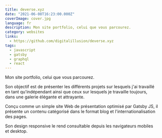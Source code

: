 ```yaml
---
title: deverse.xyz
date: "2021-06-08T16:23:00.000Z"
coverImage: cover.jpg
language: fr
description: Mon site portfolio, celui que vous parcourez.
category: websites
links:
  - https://github.com/digitalillusion/deverse.xyz
tags:
  - javascript
  - gatsby
  - graphql
  - react
---
```


Mon site portfolio, celui que vous parcourez.

Son objectif est de présenter les différents projets sur lesquels j'ai travaillé en tant qu'indépendant ainsi que ceux sur lesquels je travaille toujours, dans une galerie élégante et attrayante.

Conçu comme un simple site Web de présentation optimisé par Gatsby JS, il présente un contenu catégorisé dans le format blog et l'internationalisation des pages.

Son design responsive le rend consultable depuis les navigateurs mobiles et desktop.
